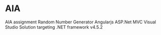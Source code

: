 # AIA
AIA assignment
Random Number Generator 
Angularjs ASP.Net MVC
Visual Studio Solution targeting .NET framework v4.5.2

